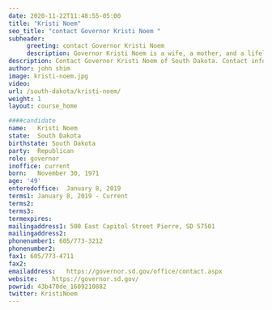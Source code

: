 ```yaml
---
date: 2020-11-22T11:48:55-05:00
title: "Kristi Noem"
seo_title: "contact Governor Kristi Noem "
subheader:
     greeting: contact Governor Kristi Noem 
     description: Governor Kristi Noem is a wife, a mother, and a lifelong rancher, farmer and small business owner. In 2010, after serving in the South Dakota legislature for several years, Gov. Noem was elected to serve as South Dakota’s lone member of the U.S. House of Representatives. In 2018, with the platform of protecting South Dakotans against tax increases, government growth, federal intrusion, and government secrecy, she was elected as South Dakota’s first-ever female Governor. Gov. Noem often says that her greatest accomplishment is raising her three children, Kassidy, Kennedy, and Booker, with her husband Bryon.
description: Contact Governor Kristi Noem of South Dakota. Contact information for Kristi Noem includes her email address, phone number, and mailing address.
author: john shim
image: kristi-noem.jpg
video:
url: /south-dakota/kristi-noem/
weight: 1
layout: course_home

####candidate
name:	Kristi Noem
state:	South Dakota
birthstate: South Dakota
party:	Republican
role: governor
inoffice: current
born:	November 30, 1971
age: '49'
enteredoffice:	January 8, 2019 
terms1: January 8, 2019 - Current
terms2: 
terms3: 
termexpires:	
mailingaddress1: 500 East Capitol Street Pierre, SD 57501
mailingaddress2:		
phonenumber1: 605/773-3212
phonenumber2:	
fax1: 605/773-4711
fax2: 
emailaddress:	https://governor.sd.gov/office/contact.aspx
website:	https://governor.sd.gov/
powrid: 43b470de_1609210882
twitter: KristiNoem
---
```




